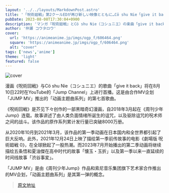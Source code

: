 ```yaml
---
layout: '../../layouts/MarkdownPost.astro'
title: '「呪術廻戦」第2クールEDが再び新しい映像とともに…Cö shu Nie「give it back」コラボMV 8月10日公開'
pubDate: 2023-08-08T17:30:04+0900
description: 'マンガ『呪術廻戦』とCö shu Nie（コシュニエ）の楽曲「give it back」のコラボMVが、YouTube「ジャンプチャンネル」にて8月10日22時よりプレミア公開される。コラボMV企画「JUMP MV」による「アニメ主題歌シリーズ」の7曲目となる。'
author: '仲瀬 コウタロウ'
cover:
  url: 'https://animeanime.jp/imgs/ogp_f/606464.png'
  square: 'https://animeanime.jp/imgs/ogp_f/606464.png'
  alt: "cover"
tags: ['news','anime']
theme: 'light'
featured: false
---
```


![cover](https://animeanime.jp/imgs/ogp_f/606464.png)

漫画《呪術回戦》与Cö shu Nie（コシュニエ）的歌曲「give it back」将在8月10日22时在YouTube的「Jump Channel」上进行首播。这是由合作MV企划「JUMP MV」推出的「动画主题曲系列」的第七首歌曲。

《呪術回戦》是芥见下々创作的一部黑暗奇幻漫画，自2018年3月起在《周刊少年Jump》连载。故事讲述了由人类负面情绪所诞生的诅咒，以及驱除诅咒的呪术师之间的战斗。该作品的原作系列累计发行量已突破8000万册。

从2020年10月到2021年3月，该作品的第一季动画在日本国内和全世界都引起了巨大反响。此外，2021年12月24日上映了描绘第一季前传故事的电影《劇場版 呪術廻戦 0》，在全球掀起了一股热潮。而2023年7月开始播出的第二季动画将继续描绘五条悟和夏油傑在高中时代的故事「懐玉・玉折」以及第一季以来一直延续的时间线故事「渋谷事変」。

「JUMP MV」是由《周刊少年Jump》作品和索尼音乐集团旗下艺术家合作推出的MV企划，「动画主题曲系列」是其第一弹的概念。

>[原文地址](https://animeanime.jp/article/2023/08/08/79162.html)  